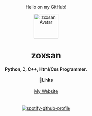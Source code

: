 <div align="center">
<p>Hello on my GitHub!</p>
    <img src="https://images-ext-2.discordapp.net/external/sF7pCDjK_8MOSsvaNlShLSmIqqr6LZidsV2VcYj2FnU/%3Fsize%3D2048/https/cdn.discordapp.com/avatars/899402485645606933/56cbf3cda519bb026f42b8361a380414.webp?width=676&height=676" alt="zoxsan Avatar" width="80" height="80">
  </a>
  <h1 align="center">zoxsan</h1>
<h4>Python, C, C++, Html/Css Programmer. </h4>
<h4>🔗Links</h4>
<a href="https://zoxsan.ml">My Website</a><br>


#
[![spotify-github-profile](https://spotify-github-profile.vercel.app/api/view?uid=31em6v4262e3p72vn3oiqved3zbq&cover_image=false&theme=default&show_offline=false&background_color=121212&bar_color=53b14f&bar_color_cover=false)](https://spotify-github-profile.vercel.app/api/view?uid=31em6v4262e3p72vn3oiqved3zbq&redirect=true)
